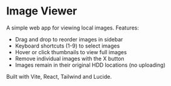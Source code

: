 # Image Viewer

A simple web app for viewing local images. Features:

- Drag and drop to reorder images in sidebar
- Keyboard shortcuts (1-9) to select images
- Hover or click thumbnails to view full images
- Remove individual images with the X button
- Images remain in their original HDD locations (no uploading)

Built with Vite, React, Tailwind and Lucide.